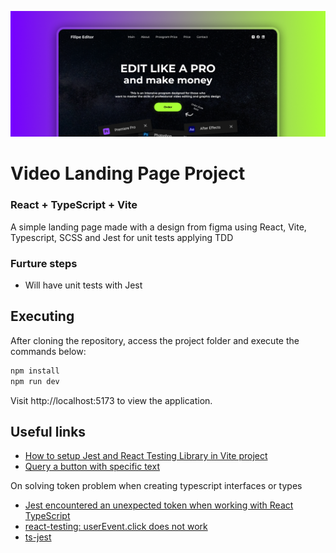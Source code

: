 ![Cover](./.github/cover.png)

# Video Landing Page Project

### React + TypeScript + Vite

A simple landing page made with a design from figma using React, Vite, Typescript, SCSS and Jest for unit tests applying TDD

### Furture steps

- Will have unit tests with Jest

## Executing

After cloning the repository, access the project folder and execute the commands below:

```sh
npm install
npm run dev
```

Visit http://localhost:5173 to view the application.

## Useful links

- [How to setup Jest and React Testing Library in Vite project](https://zaferayan.medium.com/how-to-setup-jest-and-react-testing-library-in-vite-project-2600f2d04bdd)
- [Query a button with specific text](https://stackoverflow.com/questions/58408178/query-a-button-with-specific-text)

On solving token problem when creating typescript interfaces or types

- [Jest encountered an unexpected token when working with React TypeScript](https://stackoverflow.com/questions/65717630/jest-encountered-an-unexpected-token-when-working-with-react-typescript)
- [react-testing: userEvent.click does not work](https://stackoverflow.com/questions/73232927/react-testing-userevent-click-does-not-work)
- [ts-jest](https://www.npmjs.com/package/ts-jest)
